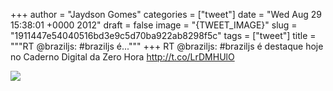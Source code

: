 
+++
author = "Jaydson Gomes"
categories = ["tweet"]
date = "Wed Aug 29 15:38:01 +0000 2012"
draft = false
image = "{TWEET_IMAGE}"
slug = "1911447e54040516bd3e9c5d70ba922ab8298f5c"
tags = ["tweet"]
title = """RT @braziljs: #braziljs é..."""
+++
RT @braziljs: #braziljs é destaque hoje no Caderno Digital da Zero Hora http://t.co/LrDMHUlO

![](/images/tweet-media/240835705528524801-A1dlEm_CUAAWgdU.jpg)